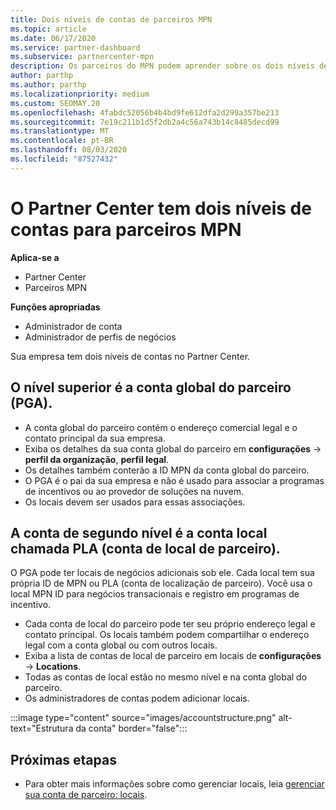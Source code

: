 ```yaml
---
title: Dois níveis de contas de parceiros MPN
ms.topic: article
ms.date: 06/17/2020
ms.service: partner-dashboard
ms.subservice: partnercenter-mpn
description: Os parceiros do MPN podem aprender sobre os dois níveis de contas no Partner Center, a conta global do parceiro (PGA) e a conta de localização do parceiro (PLA).
author: parthp
ms.author: parthp
ms.localizationpriority: medium
ms.custom: SEOMAY.20
ms.openlocfilehash: 4fabdc52056b4b4bd9fe612dfa2d299a357be213
ms.sourcegitcommit: 7e19c211b1d5f2db2a4c56a743b14c8485decd99
ms.translationtype: MT
ms.contentlocale: pt-BR
ms.lasthandoff: 08/03/2020
ms.locfileid: "87527432"
---
```

# <a name="partner-center-has-two-levels-of-accounts-for-mpn-partners"></a>O Partner Center tem dois níveis de contas para parceiros MPN

**Aplica-se a**

- Partner Center
- Parceiros MPN

**Funções apropriadas**

- Administrador de conta
- Administrador de perfis de negócios


Sua empresa tem dois níveis de contas no Partner Center.

## <a name="the-top-level-is-the-partner-global-account-pga"></a>O nível superior é a conta global do parceiro (PGA).

- A conta global do parceiro contém o endereço comercial legal e o contato principal da sua empresa. 
- Exiba os detalhes da sua conta global do parceiro em **configurações**  ->  **perfil da organização**, **perfil legal**.
- Os detalhes também conterão a ID MPN da conta global do parceiro. 
- O PGA é o pai da sua empresa e não é usado para associar a programas de incentivos ou ao provedor de soluções na nuvem. 
- Os locais devem ser usados para essas associações.

## <a name="the-second-level-account-is-the-location-account-called-partner-location-account-pla"></a>A conta de segundo nível é a conta local chamada PLA (conta de local de parceiro).

O PGA pode ter locais de negócios adicionais sob ele. Cada local tem sua própria ID de MPN ou PLA (conta de localização de parceiro). Você usa o local MPN ID para negócios transacionais e registro em programas de incentivo.

- Cada conta de local do parceiro pode ter seu próprio endereço legal e contato principal. Os locais também podem compartilhar o endereço legal com a conta global ou com outros locais.
- Exiba a lista de contas de local de parceiro em locais de **configurações**  ->  **Locations**.
- Todas as contas de local estão no mesmo nível e na conta global do parceiro.
- Os administradores de contas podem adicionar locais.

:::image type="content" source="images/accountstructure.png" alt-text="Estrutura da conta" border="false":::

## <a name="next-steps"></a>Próximas etapas

- Para obter mais informações sobre como gerenciar locais, leia [gerenciar sua conta de parceiro: locais](manage-locations.md).
